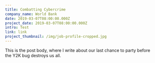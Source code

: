 ```yaml
---
title: Combatting Cybercrime
company_name: World Bank
date: 2019-03-07T08:00:00.000Z
project_date: 2019-03-07T08:00:00.000Z
intro: Test
link: link
project_thumbnail: /img/job-profile-cropped.jpg
---
```


This is the post body, where I write about our last chance to party before the Y2K bug destroys us all.
